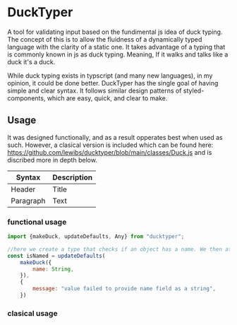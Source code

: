 # DuckTyper
A tool for validating input based on the fundimental js idea of duck typing. The concept of this is to allow the fluidness of a dynamically typed language with the clarity of a static one. It takes advantage of a typing that is commonly known in js as duck typing. Meaning, If it walks and talks like a duck it's a duck.
<br/>

While duck typing exists in typscript (and many new languages), in my opinion, it could be done better. DuckTyper has the single goal of having simple and clear syntax. It follows similar design patterns of styled-components, which are easy, quick, and clear to make.
<br/>

## Usage
It was designed functionally, and as a result opperates best when used as such. However, a clasical version is included which can be found here: https://github.com/lewibs/ducktyper/blob/main/classes/Duck.js and is discribed more in depth below.
<br/>

| Syntax | Description |
| --- | ----------- |
| Header | Title |
| Paragraph | Text |


### functional usage
```javascript
import {makeDuck, updateDefaults, Any} from "ducktyper";

//here we create a type that checks if an object has a name. We then attach some options to the duck typer...
const isNamed = updateDefaults(
    makeDuck({
        name: String,
    }),
    {
        message: "value failed to provide name field as a string",
    })
```

### clasical usage
